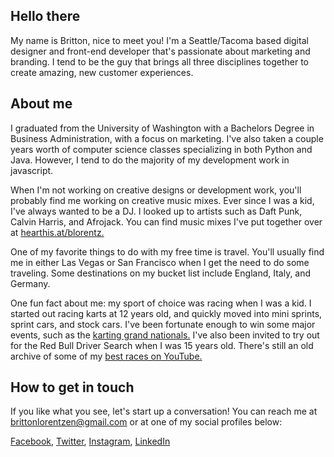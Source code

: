 ## Hello there

My name is Britton, nice to meet you! I'm a Seattle/Tacoma based digital designer and front-end developer that's passionate about marketing and branding. I tend to be the guy that brings all three disciplines together to create amazing, new customer experiences.


## About me

I graduated from the University of Washington with a Bachelors Degree in Business Administration, with a focus on marketing. I've also taken a couple years worth of computer science classes specializing in both Python and Java. However, I tend to do the majority of my development work in javascript.

When I'm not working on creative designs or development work, you'll probably find me working on creative music mixes. Ever since I was a kid, I've always wanted to be a DJ. I looked up to artists such as Daft Punk, Calvin Harris, and Afrojack. You can find music mixes I've put together over at <a href="https://hearthis.at/blorentz" target="_blank">hearthis.at/blorentz.</a>

One of my favorite things to do with my free time is travel. You'll usually find me in either Las Vegas or San Francisco when I get the need to do some traveling. Some destinations on my bucket list include England, Italy, and Germany. 

One fun fact about me: my sport of choice was racing when I was a kid. I started out racing karts at 12 years old, and quickly moved into mini sprints, sprint cars, and stock cars. I've been fortunate enough to win some major events, such as the <a href="https://youtu.be/gNB4Y1Z9wD0" target="_blank">karting grand nationals.</a> I've also been invited to try out for the Red Bull Driver Search when I was 15 years old. There's still an old archive of some of my <a href="https://www.youtube.com/playlist?list=PLCfuPhav3tG0bxt_9u_Yc-MRXNOYCP-yp" target="_blank">best races on YouTube.</a>


## How to get in touch

If you like what you see, let's start up a conversation! You can reach me at brittonlorentzen@gmail.com or at one of my social profiles below:

<a href="https://fb.com/britton.lorentzen" target="_blank">Facebook</a>, <a href="https://twitter.com/blorentz38" target="_blank">Twitter</a>, <a href="https://instagram.com/blorentz38" target="_blank">Instagram</a>, <a href="https://linkedin.com/in/blorentzen" target="_blank">LinkedIn</a>

